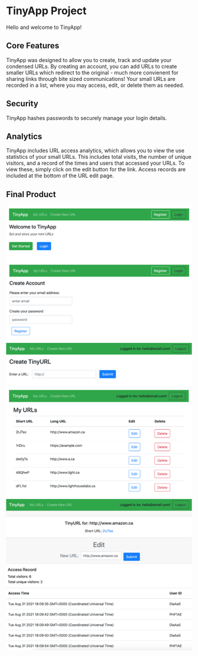 # TinyApp Project

Hello and welcome to TinyApp!

## Core Features
TinyApp was designed to allow you to create, track and update your condensed URLs. By creating an account, you can add URLs to create smaller URLs which redirect to the original - much more convienent for sharing links through bite sized communications! Your small URLs are recorded in a list, where you may access, edit, or delete them as needed.

## Security
TinyApp hashes passwords to securely manage your login details. 

## Analytics
TinyApp includes URL access analytics, which allows you to view the use statistics of your small URLs. This includes total visits, the number of unique visitors, and a record of the times and users that accessed your URLs. To view these, simply click on the edit button for the link. Access records are included at the bottom of the URL edit page. 

## Final Product

![TinyApp home page](images/TinyApp1.png)
![TinyApp create account page](images/TinyApp2.png)
![TinyApp create new small URL](images/TinyApp4.png)
![TinyApp my URLs list view](images/TinyApp5.png)
![TinyApp URL access analytics](images/TinyApp6.png)


